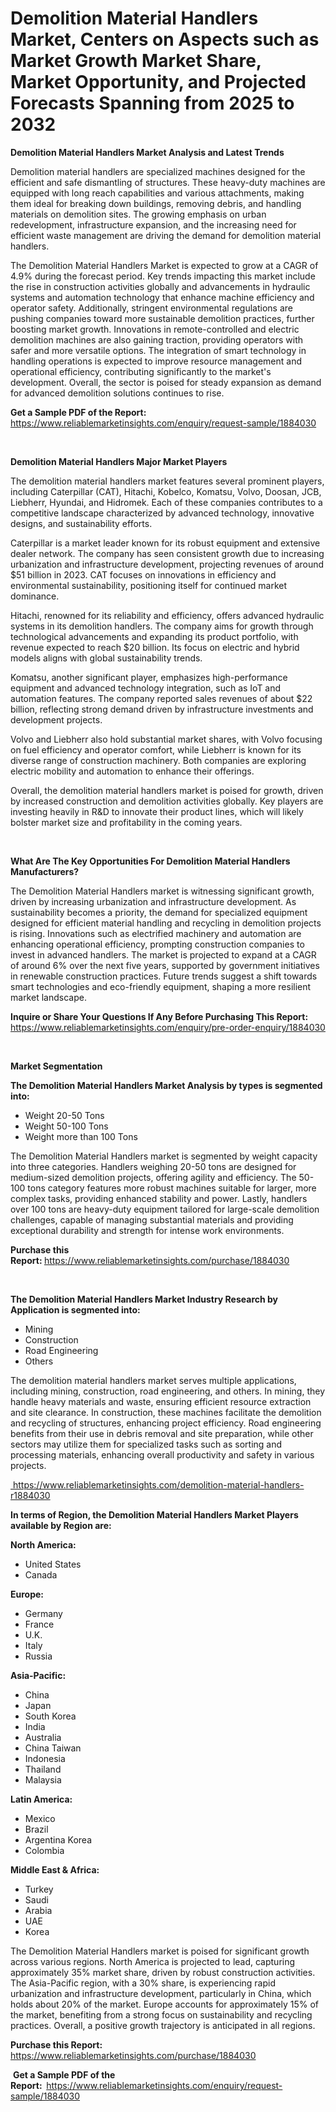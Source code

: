 <p><h1>Demolition Material Handlers Market, Centers on Aspects such as Market Growth Market Share, Market Opportunity, and Projected Forecasts Spanning from 2025 to 2032</h1></p><p><strong>Demolition Material Handlers Market Analysis and Latest Trends</strong></p>
<p><p>Demolition material handlers are specialized machines designed for the efficient and safe dismantling of structures. These heavy-duty machines are equipped with long reach capabilities and various attachments, making them ideal for breaking down buildings, removing debris, and handling materials on demolition sites. The growing emphasis on urban redevelopment, infrastructure expansion, and the increasing need for efficient waste management are driving the demand for demolition material handlers. </p><p>The Demolition Material Handlers Market is expected to grow at a CAGR of 4.9% during the forecast period. Key trends impacting this market include the rise in construction activities globally and advancements in hydraulic systems and automation technology that enhance machine efficiency and operator safety. Additionally, stringent environmental regulations are pushing companies toward more sustainable demolition practices, further boosting market growth. Innovations in remote-controlled and electric demolition machines are also gaining traction, providing operators with safer and more versatile options. The integration of smart technology in handling operations is expected to improve resource management and operational efficiency, contributing significantly to the market's development. Overall, the sector is poised for steady expansion as demand for advanced demolition solutions continues to rise.</p></p>
<p><strong>Get a Sample PDF of the Report:&nbsp;</strong> <a href="https://www.reliablemarketinsights.com/enquiry/request-sample/1884030?utm_campaign=3275&utm_medium=2&utm_source=Github&utm_content=ia&utm_term=16042025&utm_id=demolition-material-handlers">https://www.reliablemarketinsights.com/enquiry/request-sample/1884030</a></p>
<p>&nbsp;</p>
<p><strong>Demolition Material Handlers Major Market Players</strong></p>
<p><p>The demolition material handlers market features several prominent players, including Caterpillar (CAT), Hitachi, Kobelco, Komatsu, Volvo, Doosan, JCB, Liebherr, Hyundai, and Hidromek. Each of these companies contributes to a competitive landscape characterized by advanced technology, innovative designs, and sustainability efforts.</p><p>Caterpillar is a market leader known for its robust equipment and extensive dealer network. The company has seen consistent growth due to increasing urbanization and infrastructure development, projecting revenues of around $51 billion in 2023. CAT focuses on innovations in efficiency and environmental sustainability, positioning itself for continued market dominance.</p><p>Hitachi, renowned for its reliability and efficiency, offers advanced hydraulic systems in its demolition handlers. The company aims for growth through technological advancements and expanding its product portfolio, with revenue expected to reach $20 billion. Its focus on electric and hybrid models aligns with global sustainability trends.</p><p>Komatsu, another significant player, emphasizes high-performance equipment and advanced technology integration, such as IoT and automation features. The company reported sales revenues of about $22 billion, reflecting strong demand driven by infrastructure investments and development projects.</p><p>Volvo and Liebherr also hold substantial market shares, with Volvo focusing on fuel efficiency and operator comfort, while Liebherr is known for its diverse range of construction machinery. Both companies are exploring electric mobility and automation to enhance their offerings.</p><p>Overall, the demolition material handlers market is poised for growth, driven by increased construction and demolition activities globally. Key players are investing heavily in R&D to innovate their product lines, which will likely bolster market size and profitability in the coming years.</p></p>
<p>&nbsp;</p>
<p><strong>What Are The Key Opportunities For Demolition Material Handlers Manufacturers?</strong></p>
<p><p>The Demolition Material Handlers market is witnessing significant growth, driven by increasing urbanization and infrastructure development. As sustainability becomes a priority, the demand for specialized equipment designed for efficient material handling and recycling in demolition projects is rising. Innovations such as electrified machinery and automation are enhancing operational efficiency, prompting construction companies to invest in advanced handlers. The market is projected to expand at a CAGR of around 6% over the next five years, supported by government initiatives in renewable construction practices. Future trends suggest a shift towards smart technologies and eco-friendly equipment, shaping a more resilient market landscape.</p></p>
<p><strong>Inquire or Share Your Questions If Any Before Purchasing This Report:</strong> <a href="https://www.reliablemarketinsights.com/enquiry/pre-order-enquiry/1884030?utm_campaign=3275&utm_medium=2&utm_source=Github&utm_content=ia&utm_term=16042025&utm_id=demolition-material-handlers">https://www.reliablemarketinsights.com/enquiry/pre-order-enquiry/1884030</a></p>
<p>&nbsp;</p>
<p><strong>Market Segmentation</strong></p>
<p><strong>The Demolition Material Handlers Market Analysis by types is segmented into:</strong></p>
<p><ul><li>Weight 20-50 Tons</li><li>Weight 50-100 Tons</li><li>Weight more than 100 Tons</li></ul></p>
<p><p>The Demolition Material Handlers market is segmented by weight capacity into three categories. Handlers weighing 20-50 tons are designed for medium-sized demolition projects, offering agility and efficiency. The 50-100 tons category features more robust machines suitable for larger, more complex tasks, providing enhanced stability and power. Lastly, handlers over 100 tons are heavy-duty equipment tailored for large-scale demolition challenges, capable of managing substantial materials and providing exceptional durability and strength for intense work environments.</p></p>
<p><strong>Purchase this Report:&nbsp;</strong><a href="https://www.reliablemarketinsights.com/purchase/1884030?utm_campaign=3275&utm_medium=2&utm_source=Github&utm_content=ia&utm_term=16042025&utm_id=demolition-material-handlers">https://www.reliablemarketinsights.com/purchase/1884030</a></p>
<p>&nbsp;</p>
<p><strong>The Demolition Material Handlers Market Industry Research by Application is segmented into:</strong></p>
<p><ul><li>Mining</li><li>Construction</li><li>Road Engineering</li><li>Others</li></ul></p>
<p><p>The demolition material handlers market serves multiple applications, including mining, construction, road engineering, and others. In mining, they handle heavy materials and waste, ensuring efficient resource extraction and site clearance. In construction, these machines facilitate the demolition and recycling of structures, enhancing project efficiency. Road engineering benefits from their use in debris removal and site preparation, while other sectors may utilize them for specialized tasks such as sorting and processing materials, enhancing overall productivity and safety in various projects.</p></p>
<p><a href="https://www.reliablemarketinsights.com/demolition-material-handlers-r1884030?utm_campaign=3275&utm_medium=2&utm_source=Github&utm_content=ia&utm_term=16042025&utm_id=demolition-material-handlers">&nbsp;https://www.reliablemarketinsights.com/demolition-material-handlers-r1884030</a></p>
<p><strong>In terms of Region, the Demolition Material Handlers Market Players available by Region are:</strong></p>
<p>
    <p> <strong> North America: </strong>
        <ul>
            <li>United States</li>
            <li>Canada</li>
        </ul>
        </p> 
    <p> <strong> Europe: </strong>
        <ul>
            <li>Germany</li>
            <li>France</li>
            <li>U.K.</li>
            <li>Italy</li>
            <li>Russia</li>
        </ul>
        </p> 
    <p> <strong> Asia-Pacific: </strong>
        <ul>
            <li>China</li>
            <li>Japan</li>
            <li>South Korea</li>
            <li>India</li>
            <li>Australia</li>
            <li>China Taiwan</li>
            <li>Indonesia</li>
            <li>Thailand</li>
            <li>Malaysia</li>
        </ul>
        </p> 
    <p> <strong> Latin America: </strong>
        <ul>
            <li>Mexico</li>
            <li>Brazil</li>
            <li>Argentina Korea</li>
            <li>Colombia</li>
        </ul>
        </p> 
    <p> <strong> Middle East & Africa: </strong>
        <ul>
            <li>Turkey</li>
            <li>Saudi</li>
            <li>Arabia</li>
            <li>UAE</li>
            <li>Korea</li>
        </ul>
    </p>
    </p>
<p><p>The Demolition Material Handlers market is poised for significant growth across various regions. North America is projected to lead, capturing approximately 35% market share, driven by robust construction activities. The Asia-Pacific region, with a 30% share, is experiencing rapid urbanization and infrastructure development, particularly in China, which holds about 20% of the market. Europe accounts for approximately 15% of the market, benefiting from a strong focus on sustainability and recycling practices. Overall, a positive growth trajectory is anticipated in all regions.</p></p>
<p><strong>Purchase this Report: </strong><a href="https://www.reliablemarketinsights.com/purchase/1884030?utm_campaign=3275&utm_medium=2&utm_source=Github&utm_content=ia&utm_term=16042025&utm_id=demolition-material-handlers">https://www.reliablemarketinsights.com/purchase/1884030</a></p>
<p>&nbsp;<strong>Get a Sample PDF of the Report:&nbsp;&nbsp;</strong><a href="https://www.reliablemarketinsights.com/enquiry/request-sample/1884030?utm_campaign=3275&utm_medium=2&utm_source=Github&utm_content=ia&utm_term=16042025&utm_id=demolition-material-handlers">https://www.reliablemarketinsights.com/enquiry/request-sample/1884030</a></p>
<p><strong></strong></p>
<p><p></p><p></p><p></p></p>